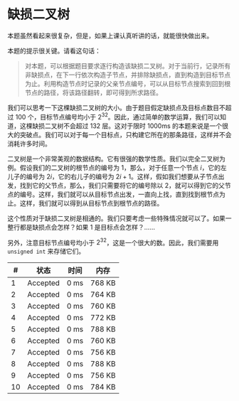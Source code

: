 # 缺损二叉树

本题虽然看起来很复杂，但是，如果上课认真听讲的话，就能很快做出来。

本题的提示很关键。请看这句话：

> 对本题，可以根据题目要求逐行构造该缺损二叉树。对于当前行，记录所有非缺损点，在下一行依次构造子节点，并排除缺损点，直到构造到目标节点为止。利用构造节点时记录的父亲节点编号，可以从目标节点搜索到回到根节点的路径，将该路径翻转，即可得到所求路径。

我们可以思考一下这棵缺损二叉树的大小。由于题目假定缺损点及目标点数目不超过 $100$ 个，目标节点编号均小于 $2^{32}$。因此，通过简单的数学运算，我们可以知道，这棵缺损二叉树不会超过 $132$ 层。这对于限时 1000ms 的本题来说是一个很大的突破点。我们可以对于每一个目标点，只构建它所在的那条路径，这样并不会消耗许多时间。

二叉树是一个非常美观的数据结构。它有很强的数学性质。我们以完全二叉树为例。假设我们的二叉树的根节点的编号为 $1$，那么，对于任意一个节点 $i$，它的左儿子的编号为 $2i$，它的右儿子的编号为 $2i+1$。这样，假如我们想要从子节点出发，找到它的父节点，那么，我们只需要将它的编号除以 $2$，就可以得到它的父节点的编号。这样，我们就可以从目标节点出发，一直向上找，直到找到根节点为止。这样，我们就可以得到从目标节点到根节点的路径。

这个性质对于缺损二叉树是相通的。我们只要考虑一些特殊情况就可以了。如果一整行都是缺损点会怎样？如果 $1$ 是目标点会怎样？……

另外，注意目标节点编号均小于 $2^{32}$，这是一个很大的数。因此，我们需要用 `unsigned int` 来存储它们。

| #   | 状态     | 时间 | 内存   |
| --- | -------- | ---- | ------ |
| 1   | Accepted | 0 ms | 768 KB |
| 2   | Accepted | 0 ms | 764 KB |
| 3   | Accepted | 0 ms | 760 KB |
| 4   | Accepted | 0 ms | 772 KB |
| 5   | Accepted | 0 ms | 788 KB |
| 6   | Accepted | 0 ms | 760 KB |
| 7   | Accepted | 0 ms | 756 KB |
| 8   | Accepted | 0 ms | 788 KB |
| 9   | Accepted | 0 ms | 756 KB |
| 10  | Accepted | 0 ms | 784 KB |
